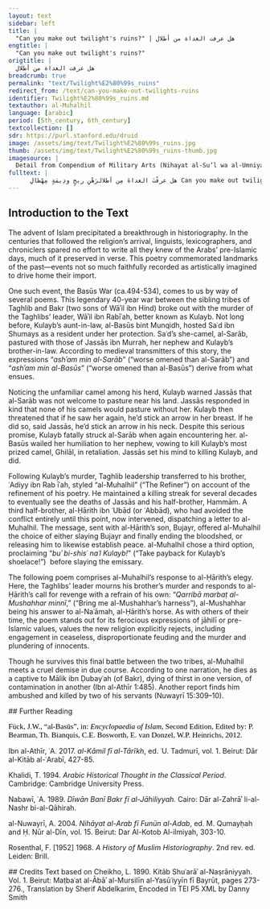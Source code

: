 ```yaml
---
layout: text
sidebar: left
title: |
  "Can you make out twilight's ruins?" | هل عرفت الغداة من أطلال
engtitle: |
  "Can you make out twilight's ruins?"
origtitle: |
  هل عرفت الغداة من أطلال
breadcrumb: true
permalink: "text/Twilight%E2%80%99s_ruins"
redirect_from: /text/can-you-make-out-twilights-ruins
identifier: Twilight%E2%80%99s_ruins.md
textauthor: al-Muhalhil
language: [arabic]
period: [5th_century, 6th_century]
textcollection: []
sdr: https://purl.stanford.edu/druid 
image: /assets/img/text/Twilight%E2%80%99s_ruins.jpg
thumb: /assets/img/text/Twilight%E2%80%99s_ruins-thumb.jpg
imagesource: |
  Detail from Compendium of Military Arts (Nihayat al-Su’l wa al-Umniya fi Ta‘allum ‘Amal al-Furusiyya) by al-Aqsara'i. Dublin, Chester Beatty Library, CBL Ar 5655
fulltext: |
      هل عرفْتَ الغداةَ مِن أطلالرَهْنِ ريحٍ ودِيمَةٍ مِهْطالِ Can you make out twilight’s ruins,Subject to windstorm and downpour? يسْتبينُ الحليمُ فيها رُسُوماًدارساتٍ كصنْعَةِ العُمَّالِ The sensible discerns blurredDrawings—the craft of artisans; قد رآها وأهلُها أهلُ صِدْقٍلا يريدون نيَّةَ الارتحالِ He beheld them. Their people—a constant people—Desired no departure. يا لَقَومي لِلَوْعَةِ البَلْبالِولِقَتْلِ الكُماةِ والأبطالِ O my kinfolk, o grief for their agony,The killing of troopers and champions. ولِعيْنٍ تبادر الدَّمعُ منهالِكُلَيْبٍ إذ فاقها بانهمالِ And for eyes from which tears rushedLiterally, “And for an eye from which the tear rushed.”For Kulayb, overwhelmed with downpour. لكليبٍ إذِ الرِّياحُ عليهناسفاتُ التُّرابِ بالأذْيالِ For Kulayb, windswept,The dust-scatterers about him. إنَّني زائرٌ جُمُوعاً لبكْرٍبينهم حارثٌ يُريدُ نِضالي I’ll visit Bakr’s troops,Among them Ḥārith, desiring my strife. قد شَفَيْتُ الغَلِيلَ من آلِ بكْرٍآلِ شَيْبانَ بين عَمٍّ وخالِ I brought out rancor from Bakr’s family,The clan of Shaybān,Shaybān: a sub-clan of the Bakr tribe.uncles in-between. كَيْفَ صَبْري وقد قتلْتُم كليباًوشقِيتُم بِقتْله في الخوالي How my patience, and you killed Kulayb?You then suffered for his killing. فلَعَمْري لَأقْتُلَنَّ بكليبٍكلَّ قَيْلٍ يُسَمَّى من الأقيالِ By my life, I’ll kill for KulaybEvery chief named among the chiefs. ولعمري لقد وطِئْتُ بني بكرٍم بما قد جنَوْهُ وَطْءَ النِّعالِ By my life, I stomped Bakr’s offspringFor the crime they committed—the stomp of shoelaces. لم أدَعْ غيْرَ أَكْلُبٍ ونِساءٍوإماءٍ حواطِبٍ وعيالِ I forwent canines, women,Bondswomen, maidservants, dependents. فاشربوا ما وردتُّمُ الآنَ منَّاواصْدِروا خاسرين عن شرِّ حالِ Now drink from us what you’ve arrived atAnd flee badly defeated. زعمَ القوْمُ أنَّنا جارُ سُوءٍكذبَ القومُ عندنا في المقالِ The nation claimed we are a harmful neighbor;They maligned us in the claim. لَمْ يَرَ النَّاسُ مِثْلَنَا يَوْمَ سِرْنَانَسْلُبُ المُلْكَ بِالرِّمَاحِ الطِّوَالِ The people hadn’t seen our likes the day we moved,Looting the rule with long spears; يَوْمَ سِرْنَا إِلَى قَبَائِلِ عَوْفٍبِجُمُوعٍ زُهَاؤُوهَا كَالجِبَالِ The day we moved into ʿAuf’s tribesWith hordes high as mountains. بَيْنَهُمْ مَالِكٌ وَعَمْرٌو وَعَوْفٌوعُقَيْلٌ وصَالحُ بنُ هِلالِ Among them Mālik, and ʿAmr, and ʿAuf;ʿUqayl, and Ṣāliḥ ibn Hilāl. لمْ يَقُمْ سِيْفُ حارِثٍ بِقِتالٍأسْلَمَ الوالِداتِ في الأثقالِ Ḥārith’s sword rose not to fight,Yielded moms among the dead. صَدَقَ الجَارُ إنَّنا قدْ قَتَلْنابِقِبَالِ النِّعالِ رَهْطَ الرِّجالِ The neighbor averred: we surely slewFor the sandal’s strap sundry kinsmen. لا تَمَلَّ القِتالَ يا ابْنَ عُبادٍصَبِّرِ النَّفْسَ إنَّني غَيْرُ سالِ Ibn ʿUbād! the killing will not weary.Take patience: I’ve neither forgotten nor calmed. يا خَليلَيَّ قَرِّبا اليومَ مِنِّيكُلَّ وَرْدٍ وأدْهَمٍ صَهَّالِ Friends!In keeping with dramatic convention, Muhalhil calls out to two imagined companions, as did his rival, al-Ḥārith.Draw near me this dayEvery neighing red and black.Horses, according to their coat. قَرِّبا مَرْبَطَ المُشَهَّرِ مِنِّيلِكُلَيْبَ الَّذي أشابَ قذالي Draw Mushahhar’s harness near—Muhalhil’s ride, Naʿāmah’s match.For Kulayb, who grayed my head. قَرِّبا مَرْبَطَ المُشَهَّرِ مِنِّيواسألاني ولا تطِيلا سُؤالي Draw Mushahhar’s harness near—Ask me, but don’t drag in inquiry. قَرِّبا مَرْبَطَ المُشَهَّرِ مِنِّيسَوف تبدو لنا ذواتُ الحِجالِ Draw Mushahhar’s harness near—Nubiles will be revealed us. قَرِّبا مَرْبَطَ المُشَهَّرِ مِنِّيإنَّ قولي مُطابِقٌ لِفِعالي Draw Mushahhar’s harness near—My speech matches my deeds indeed. قَرِّبا مَرْبَطَ المُشَهَّرِ مِنِّيلِكُلَيْبٍ فداهُ عَمِّي وخالي Draw Mushahhar’s harness near—For Kulayb—my uncles be ransomed! قَرِّبا مَرْبَطَ المُشَهَّرِ مِنِّيلاعتناق الكُماةِ والأبطالِ Draw Mushahhar’s harness near—For the embrace of soldiers and heroes. قَرِّبا مَرْبَطَ المُشَهَّرِ مِنِّيسَوف أصْلي نِيرانَ آلِ بِلالِ Draw Mushahhar’s harness near—I’ll feed the flames of Bilāl’s family. قَرِّبا مَرْبَطَ المُشَهَّرِ مِنِّيإن تلاقت رِجالُهُم ورِجالي Draw Mushahhar’s harness near—Should their men meet mine. قَرِّبا مَرْبَطَ المُشَهَّرِ مِنِّيطالَ لَيلي وأقْصَرَتْ عُذَّالي Draw Mushahhar’s harness near—My night stretched; my critics shrank. قَرِّبا مَرْبَطَ المُشَهَّرِ مِنِّييا لبكرٍ وأين منكم وِصالي Draw Mushahhar’s harness near—Bakr! where’s our rendezvous? قَرِّبا مَرْبَطَ المُشَهَّرِ مِنِّيلِنضالٍ إذا أرادوا نِضالي Draw Mushahhar’s harness near—For fighting, should they want my fight. قَرِّبا مَرْبَطَ المُشَهَّرِ مِنِّيلقتيلٍ سَفَتْهُ ريحُ الشَّمالِ Draw Mushahhar’s harness near—For a slain the north wind carried. قَرِّبا مَرْبَطَ المُشَهَّرِ مِنِّيمع رُمْحٍ مُثَقَّفٍ عَسَّالِ Draw Mushahhar’s harness near—With a straight, supple spear. قَرِّبا مَرْبَطَ المُشَهَّرِ مِنِّيقَرِّباهُ وقَرِّبا سِرْبالي Draw Mushahhar’s harness near—Bring it, and bring my armor, ثُمَّ قولا لِكُلِّ كَهْلٍ وناشٍمن بني بَكْرَ جَرِّدُوا للقِتال Then tell every ready adult maleFrom Bakr’s offspring: unsheathe for bloodshed. قد مَلَكْناكمُ فكُونوا عَبيدًاما لكم عن مِلاكِنا مِن مَجالِ We owned you, so become slaves!You have no leeway from our reign. وخُذُوا حِذْرَكُم وشُدُّوا وجِدُّواواصْبِرُوا للنِّزالِ بعد النِّزالِ Take heed, resolve, and vie;Brace for battle after battle. فلقد أصبحت جمائعُ بكرٍمِثلَ عادٍ إذ مُزِّقَتْ في الرِّمالِ Thus Bakr’s forces becameAs ʿĀd, torn up in the sands.ʿĀd: the notorious tribe obliterated by windstorm. يا كُليبًا أَجِبْ لِدَعْوَةِ داعٍمُوجَعِ القَلبِ دائمِ البَلْبَالِ Kulayb: answer a suppliant’s plea,Heartsore, ever-anxious. فلقد كنتَ غيرَ نِكْسٍ لَدَى البَأْسِ ولا واهنٍ ولا مِكْسالِ You were not one to shun the mighty,Neither weak nor lazy. قد ذبحنا الأطفالَ من آلِ بكرٍوقهرنا كُماتَهُم بالنِّضالِ We butchered Bakr’s family’s children,Thrashed their militia viciously, وكَرَرْنا عليهم وانثنيْنابِسُيوفٍ تقُدُّ في الأوْصالِ Charged them repeatedly, leaned inWith swords slitting joints. أسْلَموا كلَّ ذاتِ بَعْلٍ وأُخْرىذاتَ خِدرٍ غرَّاءَ مِثْلَ الهلالِ They submitted, every wife and othersEnclosed, white as the crescent.That is, women, screened by a green veil. يا لَبَكْرٍ فأوْعِدُوا ما أرَدتُّمواستطعتم فما لِذا مِن زوالِ So threaten, Bakr, all you wishOr can, for there’s no end to our plunder. 
--- 
```

## Introduction to the Text 
<p dir="ltr" id="docs-internal-guid-6a8b0f2b-7fff-7c04-5329-7e71fc397ff8">The advent of Islam precipitated a breakthrough in historiography. In the centuries that followed the religion’s arrival, linguists, lexicographers, and chroniclers spared no effort to write all they knew of the Arabs’ pre-Islamic days, much of it preserved in verse. This poetry commemorated landmarks of the past—events not so much faithfully recorded as artistically imagined to drive home their import.</p> <p dir="ltr">One such event, the Basūs War (ca.494-534), comes to us by way of several poems. This legendary 40-year war between the sibling tribes of Taghlib and Bakr (two sons of Wāʾil ibn Hind) broke out with the murder of the Taghlibs’ leader, Wāʾil ibn Rabīʿah, better known as Kulayb. Not long before, Kulayb’s aunt-in-law, al-Basūs bint Munqidh, hosted Saʿd ibn Shumays as a resident under her protection. Saʿd’s she-camel, al-Sarāb, pastured with those of Jassās ibn Murrah, her nephew and Kulayb’s brother-in-law. According to medieval transmitters of this story, the expressions “<em>ashʾam min al-Sarāb</em>” (“worse omened than al-Sarāb”) and “<em>ashʾam min al-Basūs</em>” (“worse omened than al-Basūs”) derive from what ensues.</p> <p dir="ltr">Noticing the unfamiliar camel among his herd, Kulayb warned Jassās that al-Sarāb was not welcome to pasture near his land. Jassās responded in kind that none of his camels would pasture without her. Kulayb then threatened that if he saw her again, he’d stick an arrow in her breast. If he did so, said Jassās, he’d stick an arrow in his neck. Despite this serious promise, Kulayb fatally struck al-Sarāb when again encountering her. al-Basūs wailed her humiliation to her nephew, vowing to kill Kulayb’s most prized camel, Ghilāl, in retaliation. Jassās set his mind to killing Kulayb, and did.</p> <p dir="ltr">Following Kulayb’s murder, Taghlib leadership transferred to his brother, ʿAdiyy ibn Rab īʿah, styled “al-Muhalhil” (“The Refiner”) on account of the refinement of his poetry. He maintained a killing streak for several decades to eventually see the deaths of Jassās and his half-brother, Hammām. A third half-brother, al-Ḥārith ibn ʿUbād (or ʿAbbād), who had avoided the conflict entirely until this point, now intervened, dispatching a letter to al-Muhalhil. The message, sent with al-Ḥārith’s son, Bujayr, offered al-Muhalhil the choice of either slaying Bujayr and finally ending the bloodshed, or releasing him to likewise establish peace. al-Muhalhil chose a third option, proclaiming “<em>buʾ bi-shisʿ naʿl Kulayb!</em>” (“Take payback for Kulayb’s shoelace!”)  before slaying the emissary.</p> <p dir="ltr">The following poem comprises al-Muhalhil’s response to al-Ḥārith’s elegy. Here, the Taghlibs’ leader mourns his brother’s murder and responds to al-Ḥārith’s call for revenge with a refrain of his own: “<em>Qarribā marbaṭ al-Mushahhar minnī</em>,” (“Bring me al-Mushahhar’s harness”), al-Mushahhar being his answer to al-Naʿāmah, al-Ḥārith’s horse. As with others of their time, the poem stands out for its ferocious expressions of jāhilī or pre-Islamic values, values the new religion explicitly rejects, including engagement in ceaseless, disproportionate feuding and the murder and plundering of innocents.</p> <p dir="ltr">Though he survives this final battle between the two tribes, al-Muhalhil meets a cruel demise in due course. According to one narration, he dies as a captive to Mālik ibn Ḍubayʿah (of Bakr), dying of thirst in one version, of contamination in another (Ibn al-Athīr 1:485). Another report finds him ambushed and killed by two of his servants (Nuwayrī 15:309–10).</p>
## Further Reading 
<p><span style="font-size:15px;color:#000000;font-weight:normal;text-decoration:none;font-family:'docs-Calibri';font-style:normal;text-decoration-skip-ink:none;">Fück, J.W., “al-Basūs”, in:<em> Encyclopaedia of Islam</em>, Second Edition, Edited by: P. Bearman, Th. Bianquis, C.E. Bosworth, E. van Donzel, W.P. Heinrichs, 2012.</span></p> <p>Ibn al-Athīr, ʿA. 2017.<em> al-Kāmil fī al-Tārīkh</em>, ed. ʿU. Tadmurī, vol. 1. Beirut: Dār al-Kitāb al-ʿArabī, 427-85.</p> <p>Khalidi, T. 1994. <em>Arabic Historical Thought in the Classical Period</em>. Cambridge: Cambridge University Press.</p> <p>Nabawī, ʿA. 1989. <em>Dīwān Banī Bakr fī al-Jāhiliyyah.</em> Cairo: Dār al-Zahrāʾ li-al-Nashr bi-al-Qāhirah.</p> <p>al-Nuwayrī, A. 2004. <em>Nihāyat al-Arab fī Funūn al-Adab</em>, ed. M. Qumayḥah and Ḥ. Nūr al-Dīn, vol. 15. Beirut: Dar Al-Kotob Al-ilmiyah, 303-10.</p> <p>Rosenthal, F. [1952] 1968. <em>A History of Muslim Historiography</em>. 2nd rev. ed. Leiden: Brill.</p>
## Credits
Text based on Cheikho, L. 1890. Kitāb Shuʿarāʾ al-Naṣrāniyyah. Vol. 1. Beirut: Maṭbaʿat al-Ābāʾ al-Mursilīn al-Yasūʿiyyīn fī Bayrūt, pages 273-276., Translation by Sherif Abdelkarim, Encoded in TEI P5 XML by Danny Smith
